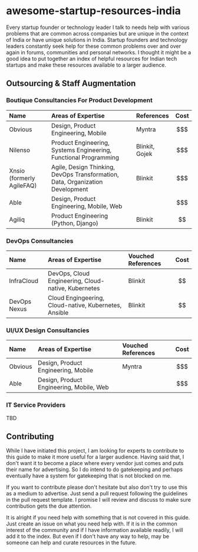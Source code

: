 # awesome-startup-resources-india

Every startup founder or technology leader I talk to needs help with various
problems that are common across companies but are unique in the context of India
or have unique solutions in India. Startup founders and technology leaders
constantly seek help for these common problems over and over again in forums,
communities and personal networks. I thought it might be a good idea to put
together an index of helpful resources for Indian tech startups and make these
resources available to a larger audience.

## Outsourcing & Staff Augmentation

### Boutique Consultancies For Product Development

Name | Areas of Expertise | References | Cost
:---- | :------| :----- | :-----:
Obvious | Design, Product Engineering, Mobile | Myntra | $$$
Nilenso | Product Engineering, Systems Engineering, Functional Programming | Blinkit, Gojek | $$$
Xnsio (formerly AgileFAQ) | Agile, Design Thinking, DevOps Transformation, Data, Organization Development | Blinkit | $$$
Able | Design, Product Engineering, Mobile, Web | | $$$
Agiliq | Product Engineering (Python, Django) | Blinkit | $$

### DevOps Consultancies

Name | Areas of Expertise | Vouched References | Cost
:---- | :------| :----- | :-----:
InfraCloud | DevOps, Cloud Engineering, Cloud-native, Kubernetes | Blinkit | $$
DevOps Nexus | Cloud Engingeering, Cloud-native, Kubernetes, Ansible | Blinkit | $$

### UI/UX Design Consultancies

Name | Areas of Expertise | Vouched References | Cost
:---- | :------| :----- | :-----:
Obvious | Design, Product Engineering, Mobile | Myntra | $$$
Able | Design, Product Engineering, Mobile, Web | | $$$

### IT Service Providers

TBD

## Contributing

While I have initiated this project, I am looking for experts to contribute to
this guide to make it more useful for a larger audience. Having said that, I
don't want it to become a place where every vendor just comes and puts their
name for advertising. So I do intend to do gatekeeping and perhaps eventually
have a system for gatekeeping that is not blocked on me.

If you want to contribute please don't hesitate but also don't try to use this
as a medium to advertise. Just send a pull request following the guidelines in
the pull request template. I promise I will review and discuss to make sure
contribution gets the due attention.

It is alright if you need help with something that is not covered in this guide.
Just create an issue on what you need help with. If it is in the common interest
of the community and if I have information available readily, I will add it to
the index. But even if I don't have any way to help, may be someone can help and
curate resources in the future.